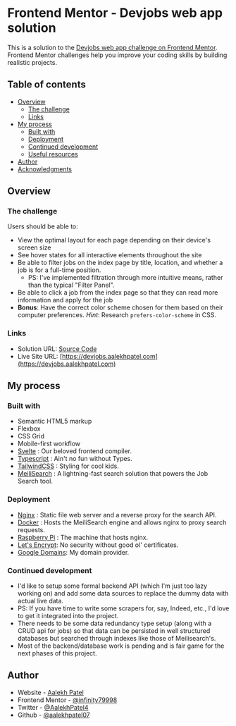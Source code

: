 # Frontend Mentor - Devjobs web app solution

This is a solution to the [Devjobs web app challenge on Frontend Mentor](https://www.frontendmentor.io/challenges/devjobs-web-app-HuvC_LP4l). Frontend Mentor challenges help you improve your coding skills by building realistic projects.

## Table of contents

- [Overview](#overview)
  - [The challenge](#the-challenge)
  - [Links](#links)
- [My process](#my-process)
  - [Built with](#built-with)
  - [Deployment](#deployment)
  - [Continued development](#continued-development)
  - [Useful resources](#useful-resources)
- [Author](#author)
- [Acknowledgments](#acknowledgments)

## Overview

### The challenge

Users should be able to:

- View the optimal layout for each page depending on their device's screen size
- See hover states for all interactive elements throughout the site
- Be able to filter jobs on the index page by title, location, and whether a job is for a full-time position.
  - PS: I've implemented filtration through more intuitive means, rather than the typical "Filter Panel".
- Be able to click a job from the index page so that they can read more information and apply for the job
- **Bonus**: Have the correct color scheme chosen for them based on their computer preferences. _Hint_: Research `prefers-color-scheme` in CSS.

### Links


- Solution URL: [Source Code](https://github.com/aalekhpatel07/devjobs-svelte)
- Live Site URL: [https://devjobs.aalekhpatel.com](https://devjobs.aalekhpatel.com)

## My process

### Built with

- Semantic HTML5 markup
- Flexbox
- CSS Grid
- Mobile-first workflow
- [Svelte](https://svelte.dev/) : Our beloved frontend compiler.
- [Typescript](https://www.typescriptlang.org/) : Ain't no fun without Types.
- [TailwindCSS](https://tailwindcss.com/) : Styling for cool kids.
- [MeiliSearch](https://www.meilisearch.com) : A lightning-fast search solution that powers the Job Search tool.

### Deployment

- [Nginx](https://www.nginx.com) : Static file web server and a reverse proxy for the search API.
- [Docker](https://www.docker.com) : Hosts the MeiliSearch engine and allows nginx to proxy search requests.
- [Raspberry Pi](https://www.raspberrypi.org) : The machine that hosts nginx.
- [Let's Encrypt](https://letsencrypt.org): No security without good ol' certificates.
- [Google Domains](https://domains.google.com): My domain provider.

### Continued development

- I'd like to setup some formal backend API (which I'm just too lazy working on) and add some data sources to replace the dummy data with actual live data.
- PS: If you have time to write some scrapers for, say, Indeed, etc., I'd love to get it integrated into the project.
- There needs to be some data redundancy type setup (along with a CRUD api for jobs) so that data can be persisted in well structured databases but searched through indexes like those of Meilisearch's.
- Most of the backend/database work is pending and is fair game for the next phases of this project.

## Author

- Website - [Aalekh Patel](https://www.aalekhpatel.com)
- Frontend Mentor - [@infinity79998](https://www.frontendmentor.io/profile/infinity79998)
- Twitter - [@AalekhPatel4](https://www.twitter.com/AalekhPatel4)
- Github - [@aalekhpatel07](https://www.github.com/aalekhpatel07)
